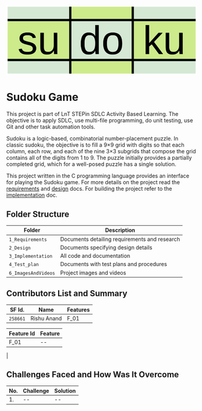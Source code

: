 <!-- banner -->
![banner](6_ImagesAndVideos/banner.png)

<!-- project title -->
# Sudoku Game

<!-- badges -->

<!-- project details -->
This project is part of LnT STEPin SDLC Activity Based Learning. The objective is to apply SDLC, use multi-file programming, do unit testing, use Git and other task automation tools.

Sudoku is a logic-based, combinatorial number-placement puzzle. In classic sudoku, the objective is to fill a 9×9 grid with digits so that each column, each row, and each of the nine 3×3 subgrids that compose the grid contains all of the digits from 1 to 9. The puzzle initially provides a partially completed grid, which for a well-posed puzzle has a single solution.

This project written in the C programming language provides an interface for playing the Sudoku game. For more details on the project read the [requirements](1_Requirements/Readme.md) and [design](2_Design/Readme.md) docs. For building the project refer to the [implementation](3_Implementation/Readme.md) doc. 

<!-- folder structure -->
## Folder Structure
| Folder              | Description                                   |
|---------------------|-----------------------------------------------|
| `1_Requirements`    | Documents detailing requirements and research |
| `2_Design`          | Documents specifying design details           |
| `3_Implementation`  | All code and documentation                    |
| `4_Test_plan`       | Documents with test plans and procedures      |
| `6_ImagesAndVideos` | Project images and videos                     |

<!-- list of contributers -->
## Contributors List and Summary

| SF Id.   | Name        | Features |
|----------|-------------|----------|
| `258661` | Rishu Anand | F_01     |

| Feature Id | Feature |
|------------|---------|
| F_01       | --      |
|
<!-- problems faced and their solutions -->
## Challenges Faced and How Was It Overcome

| No. | Challenge | Solution |
|-----|-----------|----------|
| 1.  | --        | --       |
